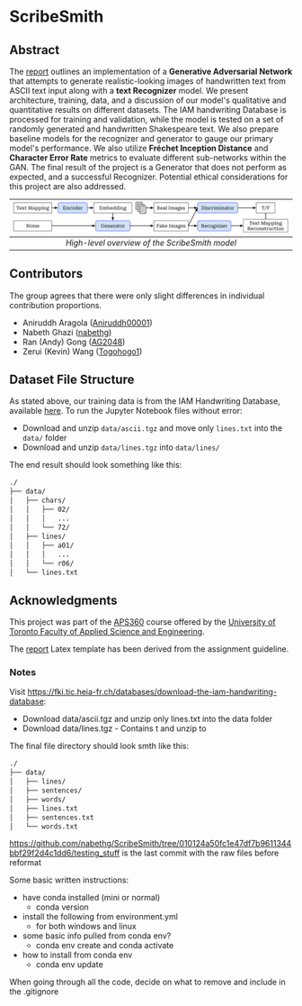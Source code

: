 # ScribeSmith

## Abstract

The [report](docs/report/report.pdf) outlines an implementation of a **Generative Adversarial Network** that attempts to generate realistic-looking images of handwritten text from ASCII text input along with a **text Recognizer** model. We present architecture, training, data, and a discussion of our model's qualitative and quantitative results on different datasets. The IAM handwriting Database is processed for training and validation, while the model is tested on a set of randomly generated and handwritten Shakespeare text. We also prepare baseline models for the recognizer and generator to gauge our primary model's performance. We also utilize **Fréchet Inception Distance** and **Character Error Rate** metrics to evaluate different sub-networks within the GAN. The final result of the project is a Generator that does not perform as expected, and a successful Recognizer. Potential ethical considerations for this project are also addressed.

| ![high-lvl-overview.png](docs/report/Figs/high-lvl-overview.png) |
|:--:|
| *High-level overview of the ScribeSmith model* |

## Contributors

The group agrees that there were only slight differences in individual contribution proportions.

- Aniruddh Aragola ([Aniruddh00001](https://github.com/Aniruddh00001))
- Nabeth Ghazi ([nabethg](https://github.com/nabethg))
- Ran (Andy) Gong ([AG2048](https://github.com/AG2048))
- Zerui (Kevin) Wang ([Togohogo1](https://github.com/Togohogo1))

## Dataset File Structure

As stated above, our training data is from the IAM Handwriting Database, available [here](https://fki.tic.heia-fr.ch/databases/download-the-iam-handwriting-database). To run the Jupyter Notebook files without error:

- Download and unzip `data/ascii.tgz` and move only `lines.txt` into the `data/` folder
- Download and unzip `data/lines.tgz` into `data/lines/`

The end result should look something like this:

```text
./
├── data/
│   ├── chars/
│   │   ├── 02/
│   │   │   ...
│   │   └── 72/
│   ├── lines/
│   │   ├── a01/
│   │   │   ...
│   │   └── r06/
│   └── lines.txt
```

## Acknowledgments

This project was part of the [APS360](https://engineering.calendar.utoronto.ca/course/aps360h1) course offered by the [University of Toronto Faculty of Applied Science and Engineering](https://www.engineering.utoronto.ca/).

The [report](docs/report) Latex template has been derived from the assignment guideline.

### Notes

Visit <https://fki.tic.heia-fr.ch/databases/download-the-iam-handwriting-database>:

- Download data/ascii.tgz and unzip only lines.txt into the data folder
- Download data/lines.tgz - Contains t and unzip to

The final file directory should look smth like this:

```text
./
├── data/
│   ├── lines/
│   ├── sentences/
│   ├── words/
│   ├── lines.txt
│   ├── sentences.txt
│   └── words.txt
```

<https://github.com/nabethg/ScribeSmith/tree/010124a50fc1e47df7b9611344bbf29f2d4c1dd6/testing_stuff> is the last commit with the raw files before reformat

Some basic written instructions:

- have conda installed (mini or normal)
  - conda version
- install the following from environment.yml
  - for both windows and linux
- some basic info pulled from conda env?
  - conda env create and conda activate
- how to install from conda env
  - conda env update

When going through all the code, decide on what to remove and include in the .gitignore
